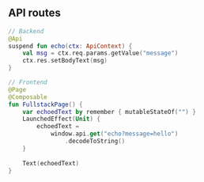 ## API routes

```kotlin <apibackend> [api-backend]
// Backend
@Api
suspend fun echo(ctx: ApiContext) {
    val msg = ctx.req.params.getValue("message")
    ctx.res.setBodyText(msg)
}
```

```kotlin 1,8 <apifrontend> [api-frontend]
// Frontend
@Page
@Composable
fun FullstackPage() {
    var echoedText by remember { mutableStateOf("") }
    LaunchedEffect(Unit) {
        echoedText =
            window.api.get("echo?message=hello")
                .decodeToString()
    }
    
    Text(echoedText)
}
```
